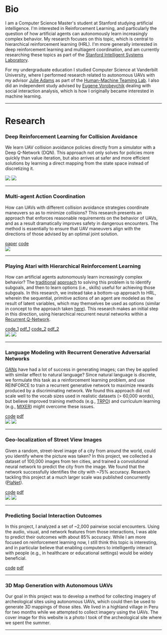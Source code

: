 
# Bio

I am a Computer Science Master's student at Stanford studying artificial intelligence. I'm interested in Reinforcement Learning, and particularly the question of how artificial agents can autonomously learn increasingly complex behavior. My research focuses on this topic, which is central to hierarchical reinforcement learning (HRL). I'm more generally interested in deep reinforcement learning and multiagent coordination, and am currently researching these topics as part of the <a href="http://web.stanford.edu/group/sisl/cgi-bin/wordpress/people/" class="md-link">Stanford Intelligent Systems Laboratory</a>. 

For my undergraduate education I studied Computer Science at Vanderbilt University, where I performed research related to autonomous UAVs with my advisor <a href="http://engineering.vanderbilt.edu/bio/julie-adams" class="md-link">Julie Adams</a> as part of the <a href="http://eecs.vanderbilt.edu/research/hmtl/wp/" class="md-link">Human-Machine Teaming Lab</a>. I also did an independent study advised by <a href="http://engineering.vanderbilt.edu/bio/eugene-vorobeychik" class="md-link">Eugene Vorobeychik</a> dealing with social interaction analysis, which is how I originally became interested in machine learning.

---

# Research

### Deep Reinforcement Learning for Collision Avoidance
We learn UAV collision avoidance policies directly from a simulator with a Deep Q-Network (DQN). This approach not only solves for policies more quickly than value iteration, but also arrives at safer and more efficient solutions by learning a direct mapping from the state space instead of discretizing it. 

<div id="content-wrapper">
    <div id="content">
        <img class="small-img" src="{{ site.github.url }}/media/policy_-180.gif" />
        <img class="small-img" src="{{ site.github.url }}/media/value_-180.gif" />
    </div>
</div>

---

### Multi-agent Action Coordination
How can UAVs with different collision avoidance strategies coordinate maneuvers so as to minimize collisions? This research presents an approach that enforces reasonable requirements on the behavior of UAVs, and as a result dramatically improves safety in dangerous encounters. The method is essentially to ensure that UAV maneuvers align with the directions of those advised by an optimal joint solution. 

<div>
<a href="http://ieeexplore.ieee.org/document/7777958/" class="md-link">paper</a>
<a href="https://github.com/sisl/HorizontalCoordUAVs" class="md-link">code</a>
</div>

<div id="content-wrapper">
    <div id="content">
            <img class="med-img" src="{{ site.github.url }}/media/joint_actions.png" />
    </div>
</div>

---

### Playing Atari with Hierarchical Reinforcement Learning 
How can artificial agents autonomously learn increasingly complex behavior? The <a href="http://people.idsia.ch/~juergen/subgoals.html" class="md-link">traditional</a> <a href="https://people.cs.umass.edu/~mahadeva/papers/hrl.pdf" class="md-link">approach</a> to solving this problem is to identify subgoals, and then to learn options (i.e., skills) useful for achieving those subgoals. In this research, we instead take a bottom-up approach to HRL, wherein the sequential, primitive actions of an agent are modeled as the result of latent variables, which may themselves be used as options (similar in concept to the approach taken <a href="http://www.ausy.tu-darmstadt.de/uploads/Site/EditPublication/Daniel2016JMLR.pdf" class="md-link">here</a>). This research makes an initial step in this direction, using hierarchical recurrent neural networks within a <a href="https://arxiv.org/abs/1507.06527" class="md-link">Recurrent Q-Network</a>.

<div>
<a href="https://github.com/wulfebw/hierarchical_rl" class="md-link">code_1</a>
<a href="{{ site.github.url }}/assets/CS239_Final_Paper.pdf" class="md-link">pdf_1</a>
<a href="https://github.com/wulfebw/playing_atari" class="md-link">code_2</a>
<a href="{{ site.github.url }}/assets/CS221_Final_Paper.pdf" class="md-link">pdf_2</a>
</div>

<div id="content-wrapper">
    <div id="content">
        <div>
            <img class="small-img" src="{{ site.github.url }}/media/hsRQN.jpg" />
            <img class="small-img" src="{{ site.github.url }}/media/sRQN.jpg" />
        </div>
    </div>
</div>

---

### Language Modeling with Recurrent Generative Adversarial Networks
<a href="https://arxiv.org/abs/1406.2661" class="md-link">GANs</a> have had a lot of success in generating images; can they be applied with similar effect to natural language? Since natural language is discrete, we formulate this task as a reinforcement learning problem, and use REINFORCE to train a recurrent generative network to maximize rewards produced by a discriminating network. We found this approach did not scale well to the vocab sizes used in realistic datasets (> 60,000 words), but believe improved training methods (e.g., <a href="https://arxiv.org/abs/1502.05477" class="md-link">TRPO</a>) and curriculum learning (e.g., <a href="https://arxiv.org/abs/1511.06732" class="md-link">MIXER</a>) might overcome these issues.

<div>
<a href="https://github.com/wulfebw/adversarial_rl" class="md-link">code</a>
<a href="{{ site.github.url }}/assets/CS224d_Final_Paper.pdf" class="md-link">pdf</a>
</div>

<div id="content-wrapper">
    <div id="content">
        <div>
            <img class="small-img" src="{{ site.github.url }}/media/sine.gif" />
            <img class="small-img" src="{{ site.github.url }}/media/circle.gif" />
        </div>
    </div>
</div>


---

### Geo-localization of Street View Images
Given a random, street-level image of a city from around the world, could you identify where the picture was taken? In this project, we collected a dataset of 100,000 images from ten cities, and trained a convolutional neural network to predict the city from the image. We found that the network successfully identifies the city with ~75% accuracy. Research tackling this project at a much larger scale was published concurrently (<a href="https://arxiv.org/abs/1602.05314" class="md-link">PlaNet</a>).

<div>
<a href="https://github.com/wulfebw/LittlePlaNet-Models" class="md-link">code</a>
<a href="{{ site.github.url }}/assets/CS231n_Final_Paper.pdf" class="md-link">pdf</a>
</div>

<div id="content-wrapper">
    <div id="content">
        <div>
            <img class="small-img" src="{{ site.github.url }}/media/tsne.png" />
            <img class="small-img" src="{{ site.github.url }}/media/inclusion.png" />
        </div>
    </div>
</div>

---

### Predicting Social Interaction Outcomes
In this project, I analyzed a set of ~2,000 pairwise social encounters. Using the audio, visual, and network features from those interactions, I was able to predict their outcomes with about 85% accuracy. While I am more focused on reinforcement learning now, I still think this topic is interesting, and in particular believe that enabling computers to intelligently interact with people (e.g., in healthcare or educational settings) would be widely beneficial.

<div>
<a href="https://github.com/wulfebw/Independent_Study" class="md-link">code</a>
<a href="{{ site.github.url }}/assets/IS_Final_Paper.pdf" class="md-link">pdf</a>
</div>

---

### 3D Map Generation with Autonomous UAVs
Our goal in this project was to develop a method for collecting imagery of archeological sites using autonomous UAVs, which could then be used to generate 3D mappings of those sites. We lived in a highland village in Peru for two months while we attempted to collect imagery using the UAVs. The cover image for this website is a photo I took of the archeological site where we spent the summer. 

---

